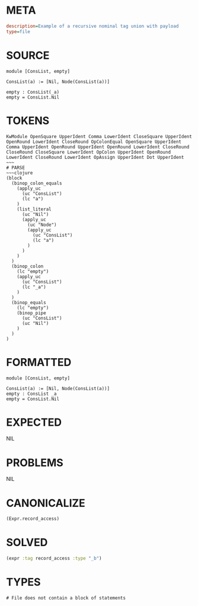 # META
~~~ini
description=Example of a recursive nominal tag union with payload
type=file
~~~
# SOURCE
~~~roc
module [ConsList, empty]

ConsList(a) := [Nil, Node(ConsList(a))]

empty : ConsList(_a)
empty = ConsList.Nil
~~~
# TOKENS
~~~text
KwModule OpenSquare UpperIdent Comma LowerIdent CloseSquare UpperIdent OpenRound LowerIdent CloseRound OpColonEqual OpenSquare UpperIdent Comma UpperIdent OpenRound UpperIdent OpenRound LowerIdent CloseRound CloseRound CloseSquare LowerIdent OpColon UpperIdent OpenRound LowerIdent CloseRound LowerIdent OpAssign UpperIdent Dot UpperIdent ~~~
# PARSE
~~~clojure
(block
  (binop_colon_equals
    (apply_uc
      (uc "ConsList")
      (lc "a")
    )
    (list_literal
      (uc "Nil")
      (apply_uc
        (uc "Node")
        (apply_uc
          (uc "ConsList")
          (lc "a")
        )
      )
    )
  )
  (binop_colon
    (lc "empty")
    (apply_uc
      (uc "ConsList")
      (lc "_a")
    )
  )
  (binop_equals
    (lc "empty")
    (binop_pipe
      (uc "ConsList")
      (uc "Nil")
    )
  )
)
~~~
# FORMATTED
~~~roc
module [ConsList, empty]

ConsList(a) := [Nil, Node(ConsList(a))]
empty : ConsList _a
empty = ConsList.Nil
~~~
# EXPECTED
NIL
# PROBLEMS
NIL
# CANONICALIZE
~~~clojure
(Expr.record_access)
~~~
# SOLVED
~~~clojure
(expr :tag record_access :type "_b")
~~~
# TYPES
~~~roc
# File does not contain a block of statements
~~~
